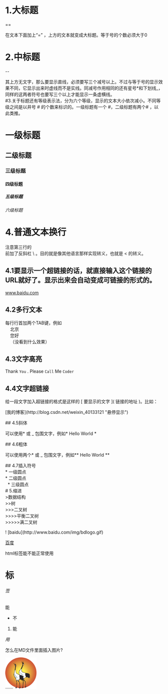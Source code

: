 # 1.大标题
==

在文本下面加上“=” ，上方的文本就变成大标题。等于号的个数必须大于0<br>

# 2.中标题<br>
--

其上方无文字，那么要显示直线，必须要写三个减号以上。不过与等于号的显示效果不同，它显示出来时虚线而不是实线。同减号作用相同的还有星号*和下划线_，同样的这两者符号也要写三个以上才能显示一条虚横线。<br>
#3.关于标题还有等级表示法，分为六个等级，显示的文本大小依次减小。不同等级之间是以井号  #  的个数来标识的。一级标题有一个 #，二级标题有两个# ，以此类推。<br>
# 一级标题<br>
## 二级标题<br>
### 三级标题<br>
#### 四级标题<br>
##### 五级标题<br>
###### 六级标题<br>
# 4.普通文本换行<br>
注意第三行的<br>前加了反斜杠 \ 。目的就是像其他语言那样实现转义，也就是 <  的转义。<br>
## 4.1要显示一个超链接的话，就直接输入这个链接的URL就好了。显示出来会自动变成可链接的形式的。<br>
www.baidu.com<br>
## 4.2多行文本
 每行行首加两个TAB键，例如<br>
     北京<br>
     您好<br>
     （没看到什么效果）
## 4.3文字高亮<br>
 Thank `You` . Please `Call` Me `Coder`<br>
## 4.4文字超链接<br>
<p>给一段文字加入超链接的格式是这样的 [ 要显示的文字 ]( 链接的地址 )。比如：</p>
<p>[我的博客](http://blog.csdn.net/weixin_40133121 "悬停显示")</p>
## 4.5斜体<br>
<p>可以使用* 或 _ 包围文字，例如* Hello World *</p>
## 4.6粗体<br>
<p>可以使用两个* 或 _ 包围文字，例如** Hello World **</p>
## 4.7插入符号<br>
* 一级圆点<br>
 * 二级圆点<br>
  * 三级圆点<br>
# 5.缩进<br>
>数据结构<br>  
>>树<br>  
>>>二叉树<br>  
>>>>平衡二叉树<br>  
>>>>>满二叉树<br> 
<p>! [baidu](http://www.baidu.com/img/bdlogo.gif)</p>
<a href="http://www.baidu.com">百度</a>
<p>html标签能不能正常使用</p>
<h1>标</h1>
<h6>签</h6> 
<p>能<p/>
<ul><li>不</li></ul>
<ol><li>能</li></ol> 
<i>用</i>
<div><p>怎么在MD文件里面插入图片?</p>
<img src="https://github.com/LuYangDong/knowledge/blob/master/images/test.jpg" width="100px" height="100px">
 </div>
